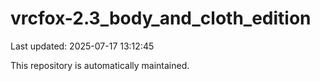 # vrcfox-2.3_body_and_cloth_edition

Last updated: 2025-07-17 13:12:45

This repository is automatically maintained.
